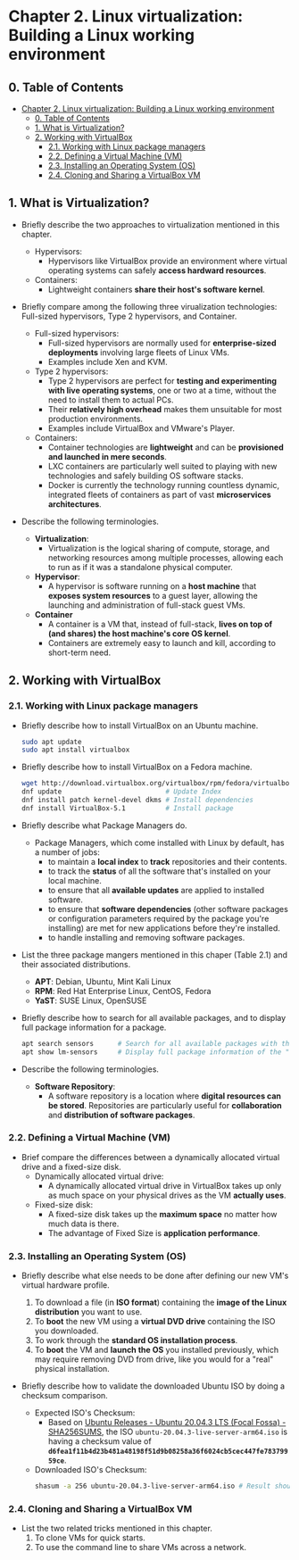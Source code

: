 # Chapter 2. Linux virtualization: Building a Linux working environment

## 0. Table of Contents
- [Chapter 2. Linux virtualization: Building a Linux working environment](#chapter-2-linux-virtualization-building-a-linux-working-environment)
  - [0. Table of Contents](#0-table-of-contents)
  - [1. What is Virtualization?](#1-what-is-virtualization)
  - [2. Working with VirtualBox](#2-working-with-virtualbox)
    - [2.1. Working with Linux package managers](#21-working-with-linux-package-managers)
    - [2.2. Defining a Virtual Machine (VM)](#22-defining-a-virtual-machine-vm)
    - [2.3. Installing an Operating System (OS)](#23-installing-an-operating-system-os)
    - [2.4. Cloning and Sharing a VirtualBox VM](#24-cloning-and-sharing-a-virtualbox-vm)

## 1. What is Virtualization?

- Briefly describe the two approaches to virtualization mentioned in this chapter.
  - Hypervisors:
    - Hypervisors like VirtualBox provide an environment where virtual operating systems can safely **access hardward resources**.
  - Containers:
    - Lightweight containers **share their host's software kernel**.

- Briefly compare among the following three virualization technologies: Full-sized hypervisors, Type 2 hypervisors, and Container.
  - Full-sized hypervisors: 
    - Full-sized hypervisors are normally used for **enterprise-sized deployments** involving large fleets of Linux VMs.
    - Examples include Xen and KVM.
  - Type 2 hypervisors:
    - Type 2 hypervisors are perfect for **testing and experimenting with live operating systems**, one or two at a time, without the need to install them to actual PCs.
    - Their **relatively high overhead** makes them unsuitable for most production environments.
    - Examples include VirtualBox and VMware's Player. 
  - Containers:
    - Container technologies are **lightweight** and can be **provisioned and launched in mere seconds**.
    - LXC containers are particularly well suited to playing with new technologies and safely building OS software stacks.
    - Docker is currently the technology running countless dynamic, integrated fleets of containers as part of vast **microservices architectures**.

- Describe the following terminologies.
  - **Virtualization**:
    - Virtualization is the logical sharing of compute, storage, and networking resources among multiple processes, allowing each to run as if it was a standalone physical computer.
  - **Hypervisor**:
    - A hypervisor is software running on a **host machine** that **exposes system resources** to a guest layer, allowing the launching and administration of full-stack guest VMs.
  - **Container**
    - A container is a VM that, instead of full-stack, **lives on top of (and shares) the host machine's core OS kernel**.
    - Containers are extremely easy to launch and kill, according to short-term need.

## 2. Working with VirtualBox

### 2.1. Working with Linux package managers

- Briefly describe how to install VirtualBox on an Ubuntu machine.
    ```bash
    sudo apt update
    sudo apt install virtualbox
    ```

- Briefly describe how to install VirtualBox on a Fedora machine.
    ```bash
    wget http://download.virtualbox.org/virtualbox/rpm/fedora/virtualbox.repo # Add Repo
    dnf update                          # Update Index
    dnf install patch kernel-devel dkms # Install dependencies
    dnf install VirtualBox-5.1          # Install package
    ```

- Briefly describe what Package Managers do. 
  - Package Managers, which come installed with Linux by default, has a number of jobs:
    - to maintain a **local index** to **track** repositories and their contents.
    - to track the **status** of all the software that's installed on your local machine.
    - to ensure that all **available updates** are applied to installed software.
    - to ensure that **software dependencies** (other software packages or configuration parameters required by the package you're installing) are met for new applications before they're installed.
    - to handle installing and removing software packages.

- List the three package mangers mentioned in this chaper (Table 2.1) and their associated distributions. 
  - **APT**: Debian, Ubuntu, Mint Kali Linux
  - **RPM**: Red Hat Enterprise Linux, CentOS, Fedora
  - **YaST**: SUSE Linux, OpenSUSE

- Briefly describe how to search for all available packages, and to display full package information for a package.
    ```bash
    apt search sensors      # Search for all available packages with the word "sensors" in it
    apt show lm-sensors     # Display full package information of the "lm-sensors" package.
    ```

- Describe the following terminologies.
  - **Software Repository**:
    - A software repository is a location where **digital resources can be stored**. Repositories are particularly useful for **collaboration** and **distribution of software packages**.

### 2.2. Defining a Virtual Machine (VM)

- Brief compare the differences between a dynamically allocated virtual drive and a fixed-size disk.
  - Dynamically allocated virtual drive:
    - A dynamically allocated virtual drive in VirtualBox takes up only as much space on your physical drives as the VM **actually uses**.
  - Fixed-size disk:
    - A fixed-size disk takes up the **maximum space** no matter how much data is there.
    - The advantage of Fixed Size is **application performance**.

### 2.3. Installing an Operating System (OS)

- Briefly describe what else needs to be done after defining our new VM's virtual hardware profile.
  1. To download a file (in **ISO format**) containing the **image of the Linux distribution** you want to use.
  2. To **boot** the new VM using a **virtual DVD drive** containing the ISO you downloaded.
  3. To work through the **standard OS installation process**.
  4. To **boot** the VM and **launch the OS** you installed previously, which may require removing DVD from drive, like you would for a "real" physical installation.

- Briefly describe how to validate the downloaded Ubuntu ISO by doing a checksum comparison.
  - Expected ISO's Checksum:
    - Based on [Ubuntu Releases - Ubuntu 20.04.3 LTS (Focal Fossa) - SHA256SUMS](https://cdimage.ubuntu.com/releases/20.04/release/SHA256SUMS), the ISO `ubuntu-20.04.3-live-server-arm64.iso` is having a checksum value of **`d6fea1f11b4d23b481a48198f51d9b08258a36f6024cb5cec447fe78379959ce`**.
  - Downloaded ISO's Checksum:
    ```bash
    shasum -a 256 ubuntu-20.04.3-live-server-arm64.iso # Result should be `d6fea1f11b4d23b481a48198f51d9b08258a36f6024cb5cec447fe78379959ce` as well.
    ```

### 2.4. Cloning and Sharing a VirtualBox VM

- List the two related tricks mentioned in this chapter.
  1. To clone VMs for quick starts.
  2. To use the command line to share VMs across a network. 